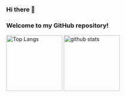 ### Hi there 👋 
### Welcome to my GitHub repository!
<p align="left"> 
  <img alt="Top Langs" height="150px" src="https://github-readme-stats.vercel.app/api/top-langs/?username=reki204&layout=compact" />
  <img alt="github stats" height="150px" src="https://github-readme-stats.vercel.app/api?username=reki204" />
</p>
